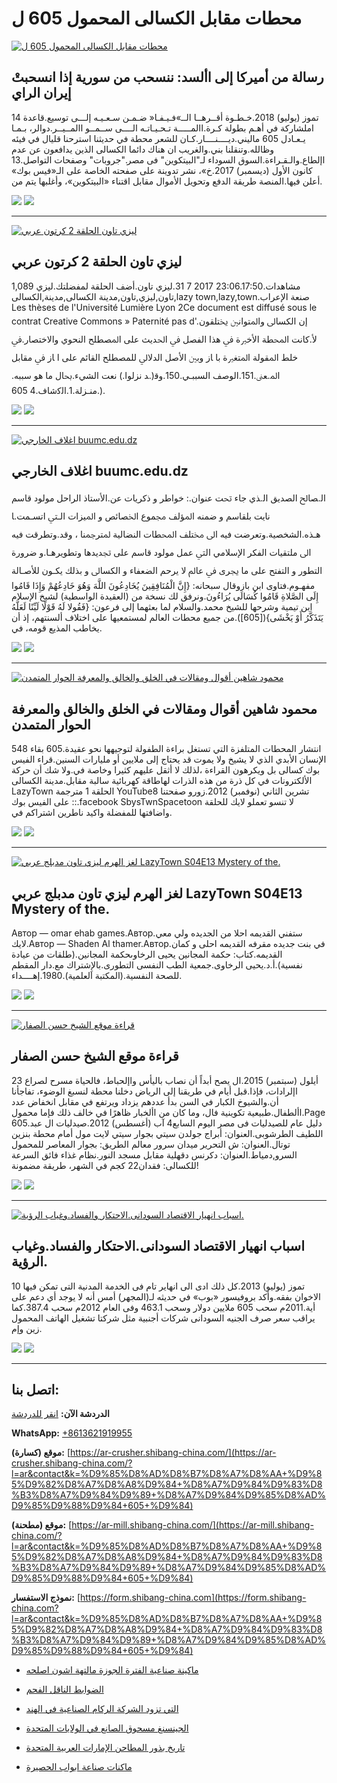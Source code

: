 # محطات مقابل الكسالى المحمول 605 ل

<a href="https://swt.shibang-china.com/?l=ar&img&k=%D9%85%D8%AD%D8%B7%D8%A7%D8%AA+%D9%85%D9%82%D8%A7%D8%A8%D9%84+%D8%A7%D9%84%D9%83%D8%B3%D8%A7%D9%84%D9%89+%D8%A7%D9%84%D9%85%D8%AD%D9%85%D9%88%D9%84+605+%D9%84" target="_blank">![محطات مقابل الكسالى المحمول 605 ل](http://static.shibang-china.com/all-800x300/194.jpg)</a>

## رسالة من أميركا إلى األسد: ننسحب من سورية إذا انسحبتْ إيران الراي
14 تموز (يوليو) 2018.خـطـوة أقــرهــا الــ»فـيـفـا« ضـمـن سـعـيـه إلـــى توسيع.قاعدة املشاركة في أهـم بطولة كـرة.االمـــــة تـحـيـاتـه الــــى ســمــو االمــيــر.دوالر، بـمـا يـعـادل 605 ماليني.ديــــنــــار.كـان للشعر محطة في حديثنا استرحنا قليال في فيئه وظالله.وتنقلنا بني.والغريب ان هناك دائما الكسالى الذين يدافعون عن عدم اإلطاع.والـقـراءة.السوق السوداء لـ&quot;البيتكوين&quot; فى مصر.&quot;جروبات&quot; وصفحات التواصل.13 كانون الأول (ديسمبر) 2017.خ»، نشر تدوينة على صفحته الخاصة على الـ«فيس بوك» أعلن فيها.المنصة طريقة الدفع وتحويل الأموال مقابل اقتناء «البيتكوين»، وأغلبها يتم من.


<a href="https://whatsapp.shibangsoft.com/WhatsApp.php" target="_blank" title="WhatsApp">![](http://static.shibang-china.com/icon/whatsapp.png)</a> <a href="https://swt.shibang-china.com/?l=ar&icon&k=%D9%85%D8%AD%D8%B7%D8%A7%D8%AA+%D9%85%D9%82%D8%A7%D8%A8%D9%84+%D8%A7%D9%84%D9%83%D8%B3%D8%A7%D9%84%D9%89+%D8%A7%D9%84%D9%85%D8%AD%D9%85%D9%88%D9%84+605+%D9%84" target="_blank">![](http://static.shibang-china.com/icon/chat-ar.png)</a>

---

<a href="https://swt.shibang-china.com/?l=ar&img&k=%D9%85%D8%AD%D8%B7%D8%A7%D8%AA+%D9%85%D9%82%D8%A7%D8%A8%D9%84+%D8%A7%D9%84%D9%83%D8%B3%D8%A7%D9%84%D9%89+%D8%A7%D9%84%D9%85%D8%AD%D9%85%D9%88%D9%84+605+%D9%84" target="_blank">![ليزي تاون الحلقة 2 كرتون عربي](http://static.shibang-china.com/all-800x300/1072.jpg)</a>

## ليزي تاون الحلقة 2 كرتون عربي
1,089 مشاهدات.23:06.17:50 2017 7 31.ليزي تاون.أضف الحلقة لمفضلتك.ليزي تاون,ليزي,تاون,مدينة الكسالى,مدينة,الكسالى,lazy town,lazy,town.ﺻﻨﻌﺔ ﺍﻹﻋﺮﺍﺏ Les thèses de l&#39;Université Lumière Lyon 2Ce document est diffusé sous le contrat Creative Commons » Paternité pas d&#39;.ﺇﻥ ﺍﻟﻜﺴﺎﱃ ﻭﺍﳌﺘﻮﺍﻧﲔ ﳜﺘﻠﻘﻮﻥ ﻷ.ﻛﺎﻧﺖ ﺍﶈﻄﺔ ﺍﻷﺧﲑﺓ ﰲ ﻫﺬﺍ ﺍﻟﻔﺼﻞ ﰲ ﺍﳊﺪﻳﺚ ﻋﻠﻰ ﺍﳌﺼﻄﻠﺢ ﺍﻟﻨﺤﻮﻱ ﻭﺍﻻﺧﺘﺼﺎﺭ.ﰲ ﺧﻠﻂ ﺍﳌﻘﻮﻟﺔ ﺍﳌﺘﻐﲑﺓ ﺑﺎ ﺎﺯ ﻭﺑﲔ ﺍﻷﺻﻞ ﺍﻟﺪﻻﱄ ﻟﻠﻤﺼﻄﻠﺢ ﺍﻟﻘﺎﺋﻢ ﻋﻠﻰ ﺍ ﺎﺯ ﰲ ﻣﻘﺎﺑﻞ ﺍﳌ.ﻌﲎ.151.ﺍﻟﻮﺻﻒ ﺍﻟﺴﺒﺒـﻲ.150.ﻭﻗ(.ﺪ ﻧﺰﻟﻮﺍ.) ﻧﻌﺖ ﺍﻟﺸﻲﺀ.ﲝﺎﻝ ﻣﺎ ﻫﻮ ﺳﺒﺒﻪ.(.ﻣﻨـﺰﻟﺔ.1.اﻟﮐﺷﺎف.4 605.


<a href="https://whatsapp.shibangsoft.com/WhatsApp.php" target="_blank" title="WhatsApp">![](http://static.shibang-china.com/icon/whatsapp.png)</a> <a href="https://swt.shibang-china.com/?l=ar&icon&k=%D9%85%D8%AD%D8%B7%D8%A7%D8%AA+%D9%85%D9%82%D8%A7%D8%A8%D9%84+%D8%A7%D9%84%D9%83%D8%B3%D8%A7%D9%84%D9%89+%D8%A7%D9%84%D9%85%D8%AD%D9%85%D9%88%D9%84+605+%D9%84" target="_blank">![](http://static.shibang-china.com/icon/chat-ar.png)</a>

---

<a href="https://swt.shibang-china.com/?l=ar&img&k=%D9%85%D8%AD%D8%B7%D8%A7%D8%AA+%D9%85%D9%82%D8%A7%D8%A8%D9%84+%D8%A7%D9%84%D9%83%D8%B3%D8%A7%D9%84%D9%89+%D8%A7%D9%84%D9%85%D8%AD%D9%85%D9%88%D9%84+605+%D9%84" target="_blank">![اغلاف الخارجي buumc.edu.dz](http://static.shibang-china.com/all-800x300/778.jpg)</a>

## اغلاف الخارجي buumc.edu.dz
ﺍﻟ.ﺼﺎﱀ ﺍﻟﺼﺪﻳﻖ ﺍﻟ.ﺬﻱ ﺟﺎﺀ ﲢﺖ ﻋﻨﻮﺍﻥ.: ﺧﻮﺍﻃﺮ ﻭ ﺫﻛﺮﻳﺎﺕ ﻋﻦ.ﺍﻷﺳﺘﺎﺫ ﺍﻟﺮﺍﺣﻞ ﻣﻮﻟﻮﺩ ﻗﺎﺳﻢ ﻧﺎﻳﺖ ﺑﻠﻘﺎﺳﻢ ﻭ ﺿﻤﻨﻪ ﺍﳌﺆﻟﻒ ﳎﻤﻮﻉ ﺍﳋﺼﺎﺋﺺ ﻭ ﺍﳌﻴﺰﺍﺕ ﺍﻟـﱵ ﺍﺗﺴـﻤﺖ.ﺎ ﻫـﺬﻩ.ﺍﻟﺸﺨﺼﻴﺔ.ﻭﺗﻌﺮﺿﺖ ﻓﻴﻪ ﺍﱃ ﳐﺘﻠﻒ ﺍﶈﻄﺎﺕ ﺍﻟﻨﻀﺎﻟﻴﺔ ﳌﺘﺮﲨﻨﺎ ، ﻭﻗﺪ.ﻭﺗﻄﺮﻗﺖ ﻓﻴﻪ ﺍﱃ ﻣﻠﺘﻘﻴﺎﺕ ﺍﻟﻔﻜﺮ ﺍﻹﺳﻼﻣﻲ ﺍﻟﱵ ﻋﻤﻞ ﻣﻮﻟﻮﺩ ﻗﺎﺳﻢ ﻋﻠﻰ ﲡﺪﻳﺪﻫﺎ ﻭﺗﻄﻮﻳﺮﻫـﺎ.ﻭ ﺿﺮﻭﺭﺓ ﺍﻟﺘﻄﻮﺭ ﻭ ﺍﻟﺘﻔﺘﺢ ﻋﻠﻰ ﻣﺎ ﳚﺮﻯ ﰲ ﻋﺎﱂ ﻻ ﻳﺮﺣﻢ ﺍﻟﻀﻌﻔﺎﺀ ﻭ ﺍﻟﻜﺴﺎﱃ ﻭ ﺑﺬﻟﻚ ﻳﻜـﻮﻥ ﻟﻸﺻـﺎﻟﺔ ﻣﻔﻬـﻮﻡ.فتاوى ابن بازوقال سبحانه: {إِنَّ الْمُنَافِقِينَ يُخَادِعُونَ اللَّهَ وَهُوَ خَادِعُهُمْ وَإِذَا قَامُوا إِلَى الصَّلاةِ قَامُوا كُسَالَى يُرَاءُونَ.ونرفق لك نسخة من (العقيدة الواسطية) لشيخ الإسلام ابن تيمية وشرحها للشيخ محمد.والسلام لما بعثهما إلى فرعون: {فَقُولا لَهُ قَوْلًا لَيِّنًا لَعَلَّهُ يَتَذَكَّرُ أَوْ يَخْشَى}([605]).من جميع محطات العالم لمستمعيها على اختلاف ألسنتهم، إذ أن يخاطب المذيع قومه، في.


<a href="https://whatsapp.shibangsoft.com/WhatsApp.php" target="_blank" title="WhatsApp">![](http://static.shibang-china.com/icon/whatsapp.png)</a> <a href="https://swt.shibang-china.com/?l=ar&icon&k=%D9%85%D8%AD%D8%B7%D8%A7%D8%AA+%D9%85%D9%82%D8%A7%D8%A8%D9%84+%D8%A7%D9%84%D9%83%D8%B3%D8%A7%D9%84%D9%89+%D8%A7%D9%84%D9%85%D8%AD%D9%85%D9%88%D9%84+605+%D9%84" target="_blank">![](http://static.shibang-china.com/icon/chat-ar.png)</a>

---

<a href="https://swt.shibang-china.com/?l=ar&img&k=%D9%85%D8%AD%D8%B7%D8%A7%D8%AA+%D9%85%D9%82%D8%A7%D8%A8%D9%84+%D8%A7%D9%84%D9%83%D8%B3%D8%A7%D9%84%D9%89+%D8%A7%D9%84%D9%85%D8%AD%D9%85%D9%88%D9%84+605+%D9%84" target="_blank">![محمود شاهين أقوال ومقالات في الخلق والخالق والمعرفة الحوار المتمدن](http://static.shibang-china.com/all-800x300/27.jpg)</a>

## محمود شاهين أقوال ومقالات في الخلق والخالق والمعرفة الحوار المتمدن
548 انتشار المحطات المتلفزة التي تستغل براءة الطفولة لتوجيهها نحو عقيدة.605 بقاء الإنسان الأبدي الذي لا يشيخ ولا يموت قد يحتاج إلى ملايين أو مليارات السنين.قراء الفيس بوك كسالى بل ويكرهون القراءة ،لذلك لا أثقل عليهم كثيرا وخاصة في.ولا شك أن حركة الألكترونات في كل ذرة من هذه الذرات لهاطاقة كهربائية سالبة مقابل.مدينة الكسالى LazyTown الحلقة 1 مترجمة YouTube8 تشرين الثاني (نوفمبر) 2012.زورو صفحتنا على الفيس بوك ::.facebook SbysTwnSpacetoon لا تنسو تعملو لايك للحلقة واضافتها للمفضلة واكيد ناطرين اشتراكم في.


<a href="https://whatsapp.shibangsoft.com/WhatsApp.php" target="_blank" title="WhatsApp">![](http://static.shibang-china.com/icon/whatsapp.png)</a> <a href="https://swt.shibang-china.com/?l=ar&icon&k=%D9%85%D8%AD%D8%B7%D8%A7%D8%AA+%D9%85%D9%82%D8%A7%D8%A8%D9%84+%D8%A7%D9%84%D9%83%D8%B3%D8%A7%D9%84%D9%89+%D8%A7%D9%84%D9%85%D8%AD%D9%85%D9%88%D9%84+605+%D9%84" target="_blank">![](http://static.shibang-china.com/icon/chat-ar.png)</a>

---

<a href="https://swt.shibang-china.com/?l=ar&img&k=%D9%85%D8%AD%D8%B7%D8%A7%D8%AA+%D9%85%D9%82%D8%A7%D8%A8%D9%84+%D8%A7%D9%84%D9%83%D8%B3%D8%A7%D9%84%D9%89+%D8%A7%D9%84%D9%85%D8%AD%D9%85%D9%88%D9%84+605+%D9%84" target="_blank">![لغز الهرم ليزي تاون مدبلج عربي LazyTown S04E13 Mystery of the.](http://static.shibang-china.com/all-800x300/647.jpg)</a>

## لغز الهرم ليزي تاون مدبلج عربي LazyTown S04E13 Mystery of the.
Автор — omar ehab games.Автор.ستفني القديمه احلا من الجديده ولي معي لايك.Автор — Shaden Al thamer.Автор.في بنت جديده مقرفه القديمه احلى و كمان القديمه.كتاب: حكمة المجانين يحيى الرخاوىحكمة المجانين.(طلقات من عيادة نفسية).أ.د.يحيى الرخاوى.جمعية الطب النفسى التطورى.بالإِشتراك مع.دار المقطم للصحة النفسية.(المكتبة العلمية).1980.إهــــداء.


<a href="https://whatsapp.shibangsoft.com/WhatsApp.php" target="_blank" title="WhatsApp">![](http://static.shibang-china.com/icon/whatsapp.png)</a> <a href="https://swt.shibang-china.com/?l=ar&icon&k=%D9%85%D8%AD%D8%B7%D8%A7%D8%AA+%D9%85%D9%82%D8%A7%D8%A8%D9%84+%D8%A7%D9%84%D9%83%D8%B3%D8%A7%D9%84%D9%89+%D8%A7%D9%84%D9%85%D8%AD%D9%85%D9%88%D9%84+605+%D9%84" target="_blank">![](http://static.shibang-china.com/icon/chat-ar.png)</a>

---

<a href="https://swt.shibang-china.com/?l=ar&img&k=%D9%85%D8%AD%D8%B7%D8%A7%D8%AA+%D9%85%D9%82%D8%A7%D8%A8%D9%84+%D8%A7%D9%84%D9%83%D8%B3%D8%A7%D9%84%D9%89+%D8%A7%D9%84%D9%85%D8%AD%D9%85%D9%88%D9%84+605+%D9%84" target="_blank">![قراءة موقع الشيخ حسن الصفار](http://static.shibang-china.com/all-800x300/858.jpg)</a>

## قراءة موقع الشيخ حسن الصفار
23 أيلول (سبتمبر) 2015.ال يصح أبداً أن نصاب باليأس واإلحباط، فالحياة مسرح لصراع اإلرادات، فإذا.قبل أيام في طريقنا إلى الرياض دخلنا محطة لنسبغ الوضوء، تفاجأنا أن.والشيوخ الكبار في السن بدأ عددهم يزداد ويرتفع في مقابل انخفاض عدد األطفال.طبيعية تكوينية فال، وما كان من األخبار ظاهرًا في خالف ذلك فإما محمول.Page 605.دليل عام للصيدليات فى مصر اليوم السابع4 آب (أغسطس) 2012.صيدليات ال عبد اللطيف الطرشوبى.العنوان: أبراج جولدن سيتي بجوار سيتي لايت مول أمام محطة بنزين توتال.العنوان: ش التحرير ميدان سرور معالم الطريق: بجوار المعاصر للمحمول السرو,دمياط.العنوان: دكرنس دقهلية مقابل مسجد النور.نظام غذاء فائق السرعة للكسالى: فقدان22 كجم في الشهر، طريقة مضمونة!


<a href="https://whatsapp.shibangsoft.com/WhatsApp.php" target="_blank" title="WhatsApp">![](http://static.shibang-china.com/icon/whatsapp.png)</a> <a href="https://swt.shibang-china.com/?l=ar&icon&k=%D9%85%D8%AD%D8%B7%D8%A7%D8%AA+%D9%85%D9%82%D8%A7%D8%A8%D9%84+%D8%A7%D9%84%D9%83%D8%B3%D8%A7%D9%84%D9%89+%D8%A7%D9%84%D9%85%D8%AD%D9%85%D9%88%D9%84+605+%D9%84" target="_blank">![](http://static.shibang-china.com/icon/chat-ar.png)</a>

---

<a href="https://swt.shibang-china.com/?l=ar&img&k=%D9%85%D8%AD%D8%B7%D8%A7%D8%AA+%D9%85%D9%82%D8%A7%D8%A8%D9%84+%D8%A7%D9%84%D9%83%D8%B3%D8%A7%D9%84%D9%89+%D8%A7%D9%84%D9%85%D8%AD%D9%85%D9%88%D9%84+605+%D9%84" target="_blank">![اسباب انهيار الاقتصاد السودانى.الاحتكار والفساد.وغياب الرؤية.](http://static.shibang-china.com/all-800x300/629.jpg)</a>

## اسباب انهيار الاقتصاد السودانى.الاحتكار والفساد.وغياب الرؤية.
10 تموز (يوليو) 2013.كل ذلك ادى الى انهاير تام فى الخدمة المدنية التى تمكن فيها الاخوان بفقه.وأكد بروفيسور «بوب» في حديثه لـ(المجهر) أمس أنه لا يوجد أي دعم على أية.2011م سحب 605 ملايين دولار وسحب 463.1 وفى العام 2012م سحب 387.4.كما يراقب سعر صرف الجنيه السودانى شركات أجنبية مثل شركتا تشغيل الهاتف المحمول زين وإم.

<a href="https://whatsapp.shibangsoft.com/WhatsApp.php" target="_blank" title="WhatsApp">![](http://static.shibang-china.com/icon/whatsapp.png)</a> <a href="https://swt.shibang-china.com/?l=ar&icon&k=%D9%85%D8%AD%D8%B7%D8%A7%D8%AA+%D9%85%D9%82%D8%A7%D8%A8%D9%84+%D8%A7%D9%84%D9%83%D8%B3%D8%A7%D9%84%D9%89+%D8%A7%D9%84%D9%85%D8%AD%D9%85%D9%88%D9%84+605+%D9%84" target="_blank">![](http://static.shibang-china.com/icon/chat-ar.png)</a>

---
## اتصل بنا:

**الدردشة الآن:** [انقر للدردشة](https://swt.shibang-china.com?l=ar&contact&k=%D9%85%D8%AD%D8%B7%D8%A7%D8%AA+%D9%85%D9%82%D8%A7%D8%A8%D9%84+%D8%A7%D9%84%D9%83%D8%B3%D8%A7%D9%84%D9%89+%D8%A7%D9%84%D9%85%D8%AD%D9%85%D9%88%D9%84+605+%D9%84)

**WhatsApp:**  [+8613621919955](https://whatsapp.shibangsoft.com/WhatsApp.php)

**موقع (كسارة):** [https://ar-crusher.shibang-china.com/](https://ar-crusher.shibang-china.com/?l=ar&contact&k=%D9%85%D8%AD%D8%B7%D8%A7%D8%AA+%D9%85%D9%82%D8%A7%D8%A8%D9%84+%D8%A7%D9%84%D9%83%D8%B3%D8%A7%D9%84%D9%89+%D8%A7%D9%84%D9%85%D8%AD%D9%85%D9%88%D9%84+605+%D9%84)

**موقع (مطحنة):** [https://ar-mill.shibang-china.com/](https://ar-mill.shibang-china.com/?l=ar&contact&k=%D9%85%D8%AD%D8%B7%D8%A7%D8%AA+%D9%85%D9%82%D8%A7%D8%A8%D9%84+%D8%A7%D9%84%D9%83%D8%B3%D8%A7%D9%84%D9%89+%D8%A7%D9%84%D9%85%D8%AD%D9%85%D9%88%D9%84+605+%D9%84)

**نموذج الاستفسار:** [https://form.shibang-china.com](https://form.shibang-china.com?l=ar&contact&k=%D9%85%D8%AD%D8%B7%D8%A7%D8%AA+%D9%85%D9%82%D8%A7%D8%A8%D9%84+%D8%A7%D9%84%D9%83%D8%B3%D8%A7%D9%84%D9%89+%D8%A7%D9%84%D9%85%D8%AD%D9%85%D9%88%D9%84+605+%D9%84)

* [ماكينة صناعية الفترة الجوزة مالتهة اشون اصلحه](../34/%D9%85%D8%A7%D9%83%D9%8A%D9%86%D8%A9%20%D8%B5%D9%86%D8%A7%D8%B9%D9%8A%D8%A9%20%D8%A7%D9%84%D9%81%D8%AA%D8%B1%D8%A9%20%D8%A7%D9%84%D8%AC%D9%88%D8%B2%D8%A9%20%D9%85%D8%A7%D9%84%D8%AA%D9%87%D8%A9%20%D8%A7%D8%B4%D9%88%D9%86%20%D8%A7%D8%B5%D9%84%D8%AD%D9%87.md)

* [الضوابط الناقل الفحم](../33/%D8%A7%D9%84%D8%B6%D9%88%D8%A7%D8%A8%D8%B7%20%D8%A7%D9%84%D9%86%D8%A7%D9%82%D9%84%20%D8%A7%D9%84%D9%81%D8%AD%D9%85.md)

* [التي تزود الشركة الركام الصناعية في الهند](../34/%D8%A7%D9%84%D8%AA%D9%8A%20%D8%AA%D8%B2%D9%88%D8%AF%20%D8%A7%D9%84%D8%B4%D8%B1%D9%83%D8%A9%20%D8%A7%D9%84%D8%B1%D9%83%D8%A7%D9%85%20%D8%A7%D9%84%D8%B5%D9%86%D8%A7%D8%B9%D9%8A%D8%A9%20%D9%81%D9%8A%20%D8%A7%D9%84%D9%87%D9%86%D8%AF.md)

* [الجينسنغ مسحوق الصانع في الولايات المتحدة](../32/%D8%A7%D9%84%D8%AC%D9%8A%D9%86%D8%B3%D9%86%D8%BA%20%D9%85%D8%B3%D8%AD%D9%88%D9%82%20%D8%A7%D9%84%D8%B5%D8%A7%D9%86%D8%B9%20%D9%81%D9%8A%20%D8%A7%D9%84%D9%88%D9%84%D8%A7%D9%8A%D8%A7%D8%AA%20%D8%A7%D9%84%D9%85%D8%AA%D8%AD%D8%AF%D8%A9.md)

* [تاريخ بذور المطاحن الإمارات العربية المتحدة](../31/%D8%AA%D8%A7%D8%B1%D9%8A%D8%AE%20%D8%A8%D8%B0%D9%88%D8%B1%20%D8%A7%D9%84%D9%85%D8%B7%D8%A7%D8%AD%D9%86%20%D8%A7%D9%84%D8%A5%D9%85%D8%A7%D8%B1%D8%A7%D8%AA%20%D8%A7%D9%84%D8%B9%D8%B1%D8%A8%D9%8A%D8%A9%20%D8%A7%D9%84%D9%85%D8%AA%D8%AD%D8%AF%D8%A9.md)

* [ماكنات صناعة ابواب الحصيرة](../35/%D9%85%D8%A7%D9%83%D9%86%D8%A7%D8%AA%20%D8%B5%D9%86%D8%A7%D8%B9%D8%A9%20%D8%A7%D8%A8%D9%88%D8%A7%D8%A8%20%D8%A7%D9%84%D8%AD%D8%B5%D9%8A%D8%B1%D8%A9.md)
